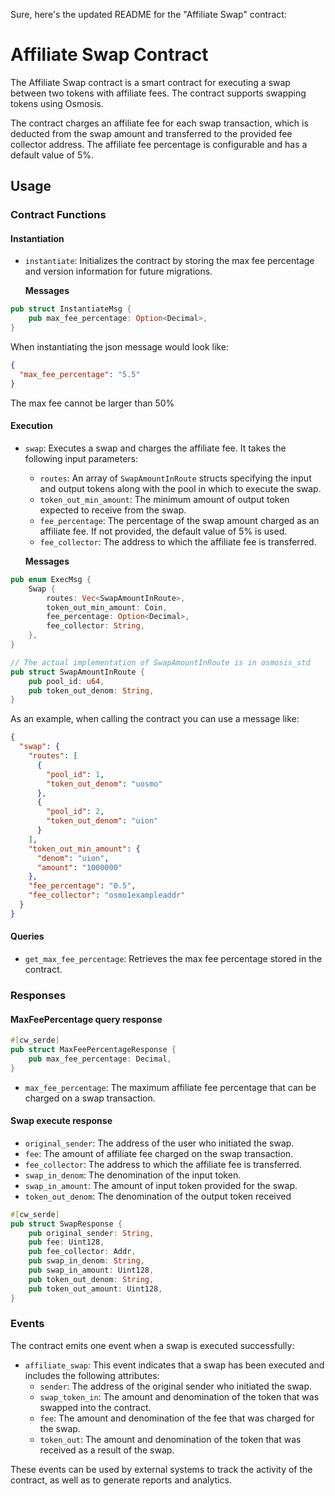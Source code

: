 Sure, here's the updated README for the "Affiliate Swap" contract:

# Affiliate Swap Contract

The Affiliate Swap contract is a smart contract for executing a swap between two
tokens with affiliate fees. The contract supports swapping tokens using Osmosis.

The contract charges an affiliate fee for each swap transaction, which is
deducted from the swap amount and transferred to the provided fee collector
address. The affiliate fee percentage is configurable and has a default value of
5%.

## Usage

### Contract Functions

#### Instantiation

- `instantiate`: Initializes the contract by storing the max fee percentage and version information for future migrations.

    **Messages**

``` rust
pub struct InstantiateMsg {
    pub max_fee_percentage: Option<Decimal>,
}
```

When instantiating the json message would look like:

``` json
{
  "max_fee_percentage": "5.5"
}
```

The max fee cannot be larger than 50%

#### Execution

- `swap`: Executes a swap and charges the affiliate fee. It takes the following input parameters:

    - `routes`: An array of `SwapAmountInRoute` structs specifying the input and output tokens along with the pool in which to execute the swap.
    - `token_out_min_amount`: The minimum amount of output token expected to receive from the swap.
    - `fee_percentage`: The percentage of the swap amount charged as an affiliate fee. If not provided, the default value of 5% is used.
    - `fee_collector`: The address to which the affiliate fee is transferred.

    **Messages**

``` rust
pub enum ExecMsg {
    Swap {
        routes: Vec<SwapAmountInRoute>,
        token_out_min_amount: Coin,
        fee_percentage: Option<Decimal>,
        fee_collector: String,
    },
}

// The actual implementation of SwapAmountInRoute is in osmosis_std 
pub struct SwapAmountInRoute {
    pub pool_id: u64,
    pub token_out_denom: String,
}
```

As an example, when calling the contract you can use a message like:

``` json
{
  "swap": {
    "routes": [
      {
        "pool_id": 1,
        "token_out_denom": "uosmo"
      },
      {
        "pool_id": 2,
        "token_out_denom": "uion"
      }
    ],
    "token_out_min_amount": {
      "denom": "uion",
      "amount": "1000000"
    },
    "fee_percentage": "0.5",
    "fee_collector": "osmo1exampleaddr"
  }
}
```


#### Queries

- `get_max_fee_percentage`: Retrieves the max fee percentage stored in the contract.

### Responses

#### MaxFeePercentage query response

```rust
#[cw_serde]
pub struct MaxFeePercentageResponse {
    pub max_fee_percentage: Decimal,
}
```

- `max_fee_percentage`: The maximum affiliate fee percentage that can be charged on a swap transaction.

#### Swap execute response

- `original_sender`: The address of the user who initiated the swap.
- `fee`: The amount of affiliate fee charged on the swap transaction.
- `fee_collector`: The address to which the affiliate fee is transferred.
- `swap_in_denom`: The denomination of the input token.
- `swap_in_amount`: The amount of input token provided for the swap.
- `token_out_denom`: The denomination of the output token received

```rust
#[cw_serde]
pub struct SwapResponse {
    pub original_sender: String,
    pub fee: Uint128,
    pub fee_collector: Addr,
    pub swap_in_denom: String,
    pub swap_in_amount: Uint128,
    pub token_out_denom: String,
    pub token_out_amount: Uint128,
}
```

### Events

The contract emits one event when a swap is executed successfully:

- `affiliate_swap`: This event indicates that a swap has been executed and includes the following attributes:
  - `sender`: The address of the original sender who initiated the swap.
  - `swap_token_in`: The amount and denomination of the token that was swapped into the contract.
  - `fee`: The amount and denomination of the fee that was charged for the swap.
  - `token_out`: The amount and denomination of the token that was received as a result of the swap.

These events can be used by external systems to track the activity of the
contract, as well as to generate reports and analytics.


